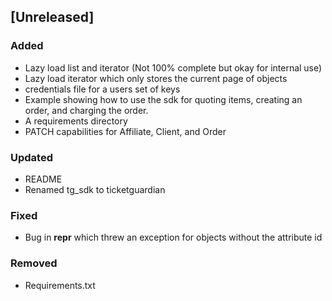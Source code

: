 ## [Unreleased]

### Added
 - Lazy load list and iterator (Not 100% complete but okay for internal use)
 - Lazy load iterator which only stores the current page of objects
 - credentials file for a users set of keys
 - Example showing how to use the sdk for quoting items, creating an order, and charging the order.
 - A requirements directory
 - PATCH capabilities for Affiliate, Client, and Order

### Updated
 - README
 - Renamed tg_sdk to ticketguardian

### Fixed
 - Bug in __repr__ which threw an exception for objects without the attribute id

### Removed
 - Requirements.txt